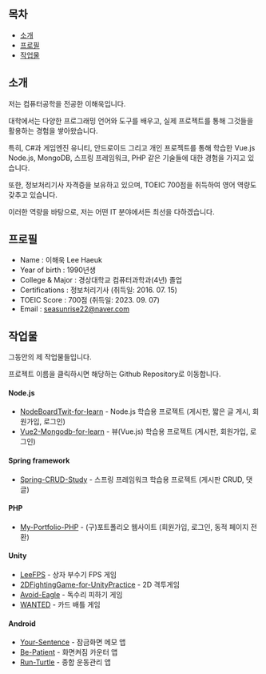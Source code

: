 ## 목차
- [소개](#소개)
- [프로필](#프로필)
- [작업물](#작업물)
## 소개
저는 컴퓨터공학을 전공한 이해욱입니다. 

대학에서는 다양한 프로그래밍 언어와 도구를 배우고, 실제 프로젝트를 통해 그것들을 활용하는 경험을 쌓아왔습니다. 

특히, C#과 게임엔진 유니티, 안드로이드 그리고 개인 프로젝트를 통해 학습한 Vue.js Node.js, MongoDB, 스프링 프레임워크, PHP 같은 기술들에 대한 경험을 가지고 있습니다. 

또한, 정보처리기사 자격증을 보유하고 있으며, TOEIC 700점을 취득하여 영어 역량도 갖추고 있습니다. 

이러한 역량을 바탕으로, 저는 어떤 IT 분야에서든 최선을 다하겠습니다.
## 프로필
- Name : 이해욱 Lee Haeuk
- Year of birth : 1990년생
- College & Major : 경상대학교 컴퓨터과학과(4년) 졸업
- Certifications : 정보처리기사 (취득일: 2016. 07. 15)
- TOEIC Score : 700점 (취득일: 2023. 09. 07)
- Email : seasunrise22@naver.com
## 작업물
그동안의 제 작업물들입니다.

프로젝트 이름을 클릭하시면 해당하는 Github Repository로 이동합니다. 
#### Node.js
* [NodeBoardTwit-for-learn](https://github.com/seasunrise22/NodeBoardTwit-for-learn) - Node.js 학습용 프로젝트 (게시판, 짧은 글 게시, 회원가입, 로그인)
* [Vue2-Mongodb-for-learn](https://github.com/seasunrise22/Vue2-Mongodb-for-learn) - 뷰(Vue.js) 학습용 프로젝트 (게시판, 회원가입, 로그인)
#### Spring framework
* [Spring-CRUD-Study](https://github.com/seasunrise22/Spring-CRUD-Study/tree/master) - 스프링 프레임워크 학습용 프로젝트 (게시판 CRUD, 댓글)
#### PHP
* [My-Portfolio-PHP](https://github.com/seasunrise22/My-Portfolio-PHP) - (구)포트폴리오 웹사이트 (회원가입, 로그인, 동적 페이지 전환)
#### Unity
* [LeeFPS](https://github.com/seasunrise22/LeeFPS) - 상자 부수기 FPS 게임
* [2DFightingGame-for-UnityPractice](https://github.com/seasunrise22/2DFightingGame-for-UnityPractice) - 2D 격투게임
* [Avoid-Eagle](https://github.com/seasunrise22/Avoid-Eagle) - 독수리 피하기 게임
* [WANTED](https://github.com/seasunrise22/WANTED) - 카드 배틀 게임
#### Android
* [Your-Sentence](https://github.com/seasunrise22/Your-Sentence) - 잠금화면 메모 앱
* [Be-Patient](https://github.com/seasunrise22/Be-Patient) - 화면켜짐 카운터 앱
* [Run-Turtle](https://github.com/seasunrise22/android-RunTurtle) - 종합 운동관리 앱
